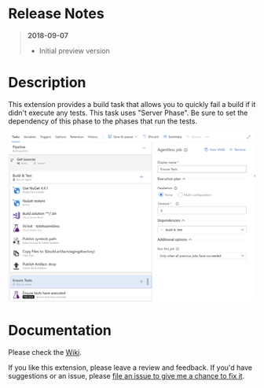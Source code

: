 # Release Notes
> **2018-09-07**
> - Initial preview version


# Description

This extension provides a build task that allows you to quickly fail a build if it didn't execute any tests. This task uses "Server Phase". Be sure to set the dependency of this phase to the phases that run the tests.

![Configure Server Phase](extension/images/Screenshots/configure-phase.png)

# Documentation

Please check the [Wiki](https://github.com/jessehouwing/vsts-ensure-tests/wiki).

If you like this extension, please leave a review and feedback. If you'd have suggestions or an issue, please [file an issue to give me a chance to fix it](https://github.com/jessehouwing/vsts-ensure-tests/issues).
